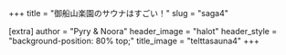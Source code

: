 +++
title = "御船山楽園のサウナはすごい！"
slug = "saga4"

[extra]
author = "Pyry & Noora"
header_image = "halot"
header_style = "background-position: 80% top;"
title_image = "telttasauna4"
+++

<!-- more -->
